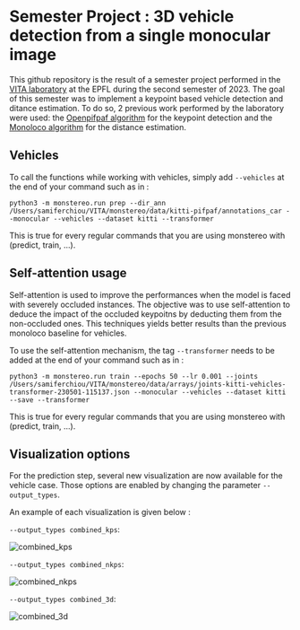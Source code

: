 # Semester Project :  3D vehicle detection from a single monocular image

This github repository is the result of a semester project performed in the [VITA laboratory](https://www.epfl.ch/labs/vita/) at the EPFL during the second semester of 2023. The goal of this semester was to implement a keypoint based vehicle detection and ditance estimation. To do so, 2 previous work performed by the laboratory were used: the [Openpifpaf algorithm](https://github.com/vita-epfl/openpifpaf) for the keypoint detection and the [Monoloco algorithm](https://github.com/vita-epfl/monoloco) for the distance estimation.


## Vehicles


To call the functions while working with vehicles, simply add ```--vehicles``` at the end of your command such as in :

```python3 -m monstereo.run prep --dir_ann /Users/samiferchiou/VITA/monstereo/data/kitti-pifpaf/annotations_car --monocular --vehicles --dataset kitti --transformer```

This is true for every regular commands that you are using monstereo with (predict, train, ...).

## Self-attention usage

Self-attention is used to improve the performances when the model is faced with severely occluded instances. The objective was to use self-attention to deduce the impact of the occluded keypoitns by deducting them from the non-occluded ones. This techniques yields better results than the previous monoloco baseline for vehicles.

To use the self-attention mechanism, the tag ```--transformer``` needs to be added at the end of your command such as in :

```python3 -m monstereo.run train --epochs 50 --lr 0.001 --joints /Users/samiferchiou/VITA/monstereo/data/arrays/joints-kitti-vehicles-transformer-230501-115137.json --monocular --vehicles --dataset kitti --save --transformer```


This is true for every regular commands that you are using monstereo with (predict, train, ...).


## Visualization options

For the prediction step, several new visualization are now available for the vehicle case. Those options are enabled by changing the parameter ```--output_types```.

An example of each visualization is given below :



```--output_types combined_kps```:

![combined_kps](docs/test_visu_vehicles/000025.png.combined_kps.png)


```--output_types combined_nkps```:

![combined_nkps](docs/test_visu_vehicles/000025.png.combined_nkps.png)

```--output_types combined_3d```:

![combined_3d](docs/test_visu_vehicles/000025.png.combined_3d.png)